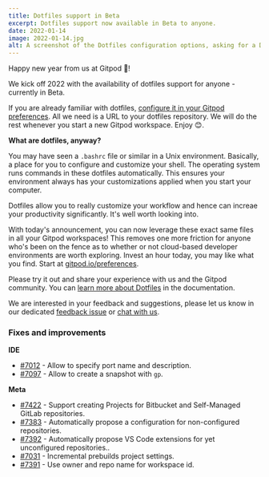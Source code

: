 ```yaml
---
title: Dotfiles support in Beta
excerpt: Dotfiles support now available in Beta to anyone.
date: 2022-01-14
image: 2022-01-14.jpg
alt: A screenshot of the Dotfiles configuration options, asking for a Dotfiles repository URL.
---
```


<script>
  import Contributors from "$lib/components/changelog/contributors.svelte";
</script>

Happy new year from us at Gitpod 🥂!

We kick off 2022 with the availability of dotfiles support for anyone - currently in Beta.

If you are already familiar with dotfiles, [configure it in your Gitpod preferences](https://gitpod.io/preferences). All we need is a URL to your dotfiles repository. We will do the rest whenever you start a new Gitpod workspace. Enjoy 😊.

**What are dotfiles, anyway?**

You may have seen a `.bashrc` file or similar in a Unix environment. Basically, a place for you to configure and customize your shell. The operating system runs commands in these dotfiles automatically. This ensures your environment always has your customizations applied when you start your computer.

Dotfiles allow you to really customize your workflow and hence can increae your productivity significantly. It's well worth looking into.

With today's announcement, you can now leverage these exact same files in all your Gitpod workspaces! This removes one more friction for anyone who's been on the fence as to whether or not cloud-based developer environments are worth exploring. Invest an hour today, you may like what you find. Start at [gitpod.io/preferences](https://gitpod.io/preferences).

Please try it out and share your experience with us and the Gitpod community. You can [learn more about Dotfiles](/docs/config-dotfiles) in the documentation.

We are interested in your feedback and suggestions, please let us know in our dedicated [feedback issue](https://github.com/gitpod-io/gitpod/issues/7603) or [chat with us](https://www.gitpod.io/chat).

<p><Contributors usernames="axonasif,csweichel,filiptronicek,gtsiolis,JanKoehnlein,jldec" /></p>

### Fixes and improvements

**IDE**

- [#7012](https://github.com/gitpod-io/gitpod/pull/7012) - Allow to specify port name and description.
- [#7097](https://github.com/gitpod-io/gitpod/pull/7097) - Allow to create a snapshot with `gp`.

<p><Contributors usernames="akosyakov,felladrin,geropl,gtsiolis,iQQBot,meysholdt" /></p>

**Meta**

- [#7422](https://github.com/gitpod-io/gitpod/pull/7422) - Support creating Projects for Bitbucket and Self-Managed GitLab repositories.
- [#7383](https://github.com/gitpod-io/gitpod/pull/7383) - Automatically propose a configuration for non-configured repositories.
- [#7392](https://github.com/gitpod-io/gitpod/pull/7392) - Automatically propose VS Code extensions for yet unconfigured repositories..
- [#7031](https://github.com/gitpod-io/gitpod/pull/7031) - Incremental prebuilds project settings.
- [#7391](https://github.com/gitpod-io/gitpod/pull/7391) - Use owner and repo name for workspace id.

<p><Contributors usernames="akosyakov,aledbf,AlexTugarev,csweichel,geropl,gtsiolis,jankeromnes,JanKoehnlein,jldec,svenefftinge" /></p>

